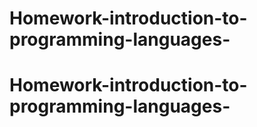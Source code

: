# Homework-introduction-to-programming-languages-
# Homework-introduction-to-programming-languages-
